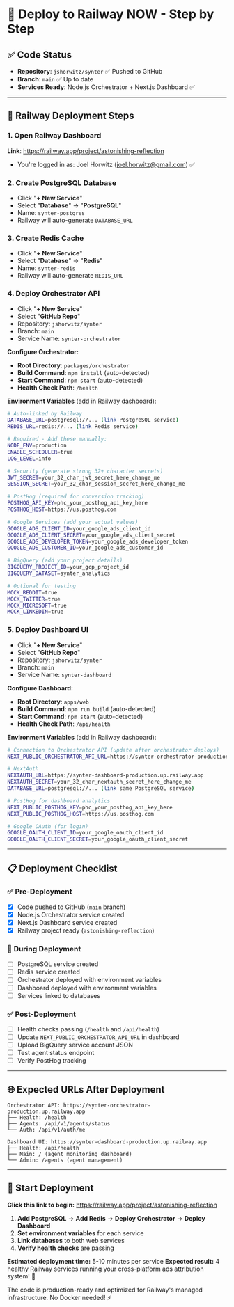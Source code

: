 # 🚀 Deploy to Railway NOW - Step by Step

## ✅ Code Status
- **Repository**: `jshorwitz/synter` ✅ Pushed to GitHub
- **Branch**: `main` ✅ Up to date
- **Services Ready**: Node.js Orchestrator + Next.js Dashboard ✅

---

## 🚂 **Railway Deployment Steps**

### 1. **Open Railway Dashboard**
**Link**: https://railway.app/project/astonishing-reflection
- You're logged in as: Joel Horwitz (joel.horwitz@gmail.com) ✅

### 2. **Create PostgreSQL Database**
- Click "**+ New Service**"
- Select "**Database**" → "**PostgreSQL**"
- Name: `synter-postgres`
- Railway will auto-generate `DATABASE_URL`

### 3. **Create Redis Cache**
- Click "**+ New Service**"  
- Select "**Database**" → "**Redis**"
- Name: `synter-redis`
- Railway will auto-generate `REDIS_URL`

### 4. **Deploy Orchestrator API**
- Click "**+ New Service**"
- Select "**GitHub Repo**"
- Repository: `jshorwitz/synter`
- Branch: `main`
- Service Name: `synter-orchestrator`

**Configure Orchestrator:**
- **Root Directory**: `packages/orchestrator`
- **Build Command**: `npm install` (auto-detected)
- **Start Command**: `npm start` (auto-detected)
- **Health Check Path**: `/health`

**Environment Variables** (add in Railway dashboard):
```bash
# Auto-linked by Railway
DATABASE_URL=postgresql://... (link PostgreSQL service)
REDIS_URL=redis://... (link Redis service)

# Required - Add these manually:
NODE_ENV=production
ENABLE_SCHEDULER=true
LOG_LEVEL=info

# Security (generate strong 32+ character secrets)
JWT_SECRET=your_32_char_jwt_secret_here_change_me
SESSION_SECRET=your_32_char_session_secret_here_change_me

# PostHog (required for conversion tracking)
POSTHOG_API_KEY=phc_your_posthog_api_key_here
POSTHOG_HOST=https://us.posthog.com

# Google Services (add your actual values)
GOOGLE_ADS_CLIENT_ID=your_google_ads_client_id
GOOGLE_ADS_CLIENT_SECRET=your_google_ads_client_secret
GOOGLE_ADS_DEVELOPER_TOKEN=your_google_ads_developer_token
GOOGLE_ADS_CUSTOMER_ID=your_google_ads_customer_id

# BigQuery (add your project details)
BIGQUERY_PROJECT_ID=your_gcp_project_id
BIGQUERY_DATASET=synter_analytics

# Optional for testing
MOCK_REDDIT=true
MOCK_TWITTER=true
MOCK_MICROSOFT=true
MOCK_LINKEDIN=true
```

### 5. **Deploy Dashboard UI**
- Click "**+ New Service**"
- Select "**GitHub Repo**"
- Repository: `jshorwitz/synter`
- Branch: `main`
- Service Name: `synter-dashboard`

**Configure Dashboard:**
- **Root Directory**: `apps/web`
- **Build Command**: `npm run build` (auto-detected)
- **Start Command**: `npm start` (auto-detected)
- **Health Check Path**: `/api/health`

**Environment Variables** (add in Railway dashboard):
```bash
# Connection to Orchestrator API (update after orchestrator deploys)
NEXT_PUBLIC_ORCHESTRATOR_API_URL=https://synter-orchestrator-production.up.railway.app

# NextAuth
NEXTAUTH_URL=https://synter-dashboard-production.up.railway.app
NEXTAUTH_SECRET=your_32_char_nextauth_secret_here_change_me
DATABASE_URL=postgresql://... (link same PostgreSQL service)

# PostHog for dashboard analytics
NEXT_PUBLIC_POSTHOG_KEY=phc_your_posthog_api_key_here
NEXT_PUBLIC_POSTHOG_HOST=https://us.posthog.com

# Google OAuth (for login)
GOOGLE_OAUTH_CLIENT_ID=your_google_oauth_client_id
GOOGLE_OAUTH_CLIENT_SECRET=your_google_oauth_client_secret
```

---

## 📋 **Deployment Checklist**

### ✅ **Pre-Deployment**
- [x] Code pushed to GitHub (`main` branch)
- [x] Node.js Orchestrator service created
- [x] Next.js Dashboard service created
- [x] Railway project ready (`astonishing-reflection`)

### 🔄 **During Deployment**
- [ ] PostgreSQL service created
- [ ] Redis service created
- [ ] Orchestrator deployed with environment variables
- [ ] Dashboard deployed with environment variables
- [ ] Services linked to databases

### ✅ **Post-Deployment**
- [ ] Health checks passing (`/health` and `/api/health`)
- [ ] Update `NEXT_PUBLIC_ORCHESTRATOR_API_URL` in dashboard
- [ ] Upload BigQuery service account JSON
- [ ] Test agent status endpoint
- [ ] Verify PostHog tracking

---

## 🌐 **Expected URLs After Deployment**

```
Orchestrator API: https://synter-orchestrator-production.up.railway.app
├── Health: /health
├── Agents: /api/v1/agents/status
└── Auth: /api/v1/auth/me

Dashboard UI: https://synter-dashboard-production.up.railway.app  
├── Health: /api/health
├── Main: / (agent monitoring dashboard)
└── Admin: /agents (agent management)
```

---

## 🚀 **Start Deployment**

**Click this link to begin:** https://railway.app/project/astonishing-reflection

1. **Add PostgreSQL** → **Add Redis** → **Deploy Orchestrator** → **Deploy Dashboard**
2. **Set environment variables** for each service  
3. **Link databases** to both web services
4. **Verify health checks** are passing

**Estimated deployment time:** 5-10 minutes per service
**Expected result:** 4 healthy Railway services running your cross-platform ads attribution system! 🎉

The code is production-ready and optimized for Railway's managed infrastructure. No Docker needed! ⚡
